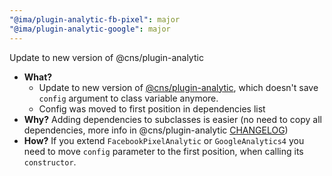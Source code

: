 ```yaml
---
"@ima/plugin-analytic-fb-pixel": major
"@ima/plugin-analytic-google": major
---
```


Update to new version of @cns/plugin-analytic

- **What?**
  - Update to new version of [@cns/plugin-analytic](https://github.com/seznam/IMA.js-plugins/tree/master/packages/plugin-analytic), which doesn't save `config` argument to class variable anymore.
  - Config was moved to first position in dependencies list
- **Why?** Adding dependencies to subclasses is easier (no need to copy all dependencies, more info in @cns/plugin-analytic [CHANGELOG](https://github.com/seznam/IMA.js-plugins/blob/master/packages/plugin-analytic/CHANGELOG.md#600))
- **How?** If you extend `FacebookPixelAnalytic` or `GoogleAnalytics4` you need to move `config` parameter to the first position, when calling its `constructor`.
